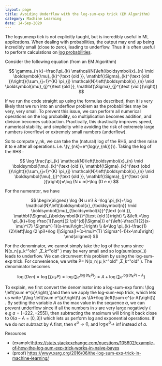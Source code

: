 ```yaml
---
layout: page
title: Avoiding Underflow with the log-sum-exp trick (EM Algorithm)
category: Machine Learning
date: 14-Sep-2020
---
```

<script type="text/javascript" async
  src="https://cdnjs.cloudflare.com/ajax/libs/mathjax/2.7.7/latest.js?config=TeX-MML-AM_CHTML">
</script>



The logsumexp tick is not explicitly taught, but is incredibly useful in ML applications. When dealing with probabilities, the output may end up being incredibly small (close to zero), leading to underflow. Thus it is often useful to perform calculations on [log probabilities](https://en.wikipedia.org/wiki/Log_probability).

Consider the following equation (from an EM Algorithm)

$$
\gamma_{n k}=\frac{\pi_{k} \mathcal{N}\left(\boldsymbol{x}_{n} \mid \boldsymbol{\mu}_{k}^{\text {old }}, \mathbf{\Sigma}_{k}^{\text {old }}\right)}{\sum_{j=1}^{K} \pi_{j} \mathcal{N}\left(\boldsymbol{x}_{n} \mid \boldsymbol{\mu}_{j}^{\text {old }}, \mathbf{\Sigma}_{j}^{\text {vid }}\right)}
$$

If we run the code straight up using the formulas described, then it is very likely that we run into an underflow problem as the probabilities may be very, very small. To prevent this issue, we can perform all numerical operations on the log probability, so multiplication becomes addition, and division becomes subtraction. Practically, this drastically improves speed, numerical stability, and simplicity while avoiding the risk of extremely large numbers (overflow) or extremely small numbers (underflow). 

So to compute γ_nk, we can take the (natural) log of the RHS, and then raise it to e after all operations. i.e. \\(γ_{nk}=e^{log⁡(γ_{nk})}\\). Taking the log of the RHS  :


$$
\log \frac{\pi_{k} \mathcal{N}\left(\boldsymbol{x}_{n} \mid \boldsymbol{\mu}_{k}^{\text {old }}, \mathbf{\Sigma}_{k}^{\text {obd }}\right)}{\sum_{j=1}^{K} \pi_{j} \mathcal{N}\left(\boldsymbol{x}_{n} \mid \boldsymbol{\mu}_{j}^{\text {old }}, \mathbf{\Sigma}_{j}^{\text {old }}\right)}=\log (N u m)-\log (D e n)
$$

For the numerator, we have

$$
\begin{aligned}
\log (N u m) &=\log \pi_{k}+\log \mathcal{N}\left(\boldsymbol{x}_{\boldsymbol{n}} \mid \boldsymbol{\mu}_{\boldsymbol{k}}^{\text {old }}, \mathbf{\Sigma}_{\boldsymbol{k}}^{\text {old }}\right) \\
&\left.=\log \pi_{k}+\log \frac{1}{\sqrt{(2 \pi)^{d}|\Sigma|}} e^{\left(-\frac{1}{2}(x-\mu)^{7} \Sigma^{-1}(x-\mu)\right.}\right) \\
&=\log \pi_{k}-\frac{1}{2}\left[\log (2 \pi)+\log (|\Sigma|)+(x-\mu)^{T} \Sigma^{-1}(x-\mu)\right]
\end{aligned}
$$

For the denominator, we cannot simply take the log of the sums since N(x_n∣μ_k^"old" ,Σ_k^"old"  ) may be very small and so log(sum(exp(_)) leads to underflow. We can circumvent this problem by using the log-sum-exp trick. For convenience, we write P= N(x_n∣μ_k^"old" ,Σ_k^"old"  ). The denominator becomes

$$
\log (D e n)=\log \left(\sum \pi_{k} P\right)=\log \left(\sum e^{\log \left(\pi_{k} P\right)}\right)=A+\log \left(\sum e^{\log \left(\pi_{k} P\right)-A}\right)
$$

To explain, we first convert the denominator into a log-sum-exp form: \\(log \left(\sum e^{x}\right),\\)and then we apply the log-sum-exp trick, which lets us write \\(\log \left(\sum e^{a}\right)\\) as \\(A+\log \left(\sum e^{a-A}\right)\\) . By setting the
variable $A$ as the max value in the sequence $a,$ we can prevent underflow since if all the numbers
in $x$ are very large negatively $($ e.g $a=[-222,-255]),$ then subtracting the maximum will bring it
back close to $0(a-A=[0,3])$ which lets us perform log and exponential operations. If we do not subtract by A first, then $e^{a} \rightarrow 0,$ and $\log e^{a} \rightarrow$ inf instead of $a$.


Resources
- (example)https://stats.stackexchange.com/questions/105602/example-of-how-the-log-sum-exp-trick-works-in-naive-bayes
- (proof) https://www.xarg.org/2016/06/the-log-sum-exp-trick-in-machine-learning/

